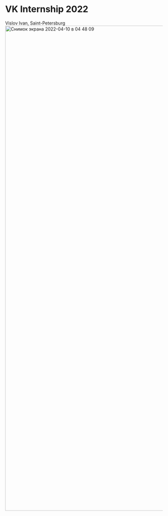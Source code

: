 # VK Internship 2022
Vislov Ivan, Saint-Petersburg
<img width="1552" alt="Снимок экрана 2022-04-10 в 04 48 09" src="https://user-images.githubusercontent.com/74829720/162597862-5475fde7-b505-40d2-88a2-c76d839d82cf.png">
